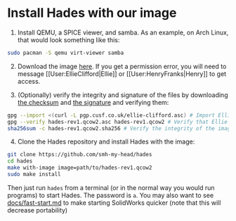 # Install Hades with our image

1. Install QEMU, a SPICE viewer, and samba. As an example, on Arch Linux,
that would look something like this:

```bash
sudo pacman -S qemu virt-viewer samba
```

2. Download the image [here](https://files.cusf.co.uk/hades-rev1.qcow2). If you
get a permission error, you will need to message [[User:EllieClifford|Ellie]] or
[[User:HenryFranks|Henry]] to get access.

3. (Optionally) verify the integrity and signature of the files by downloading
[the checksum](https://files.cusf.co.uk/hades-rev1.qcow2.sha256) and
[the signature](https://files.cusf.co.uk/hades-rev1.qcow2.asc) and verifying
them:

```bash
gpg --import <(curl -L pgp.cusf.co.uk/ellie-clifford.asc) # Import Ellie's public key
gpg --verify hades-rev1.qcow2.asc hades-rev1.qcow2 # Verify that Ellie signed the image
sha256sum -c hades-rev1.qcow2.sha256 # Verify the integrity of the image
```

4. Clone the Hades repository and install Hades with the image:

```bash
git clone https://github.com/smh-my-head/hades
cd hades
make with-image image=path/to/hades-rev1.qcow2
sudo make install
```

Then just run `hades` from a terminal (or in the normal way you would run
programs) to start Hades. The password is <code>a</code>. You may also want to
see [docs/fast-start.md](docs/fast-start.md) to make starting SolidWorks
quicker (note that this will decrease portability)
